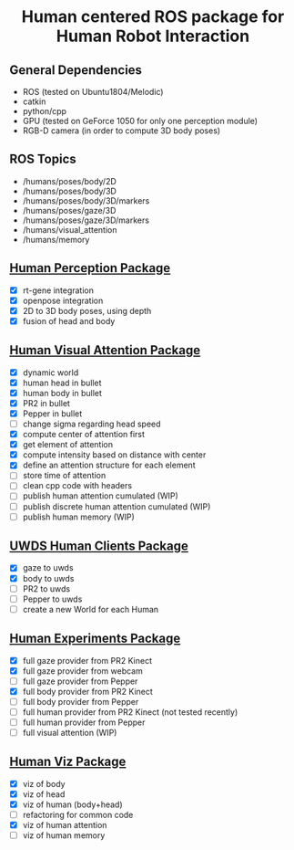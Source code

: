 <h1 align="center"> Human centered ROS package for <br> Human Robot Interaction </h1>

## General Dependencies
- ROS (tested on Ubuntu1804/Melodic)
- catkin
- python/cpp
- GPU (tested on GeForce 1050 for only one perception module)
- RGB-D camera (in order to compute 3D body poses)

## ROS Topics 
- /humans/poses/body/2D
- /humans/poses/body/3D
- /humans/poses/body/3D/markers
- /humans/poses/gaze/3D
- /humans/poses/gaze/3D/markers
- /humans/visual_attention
- /humans/memory


## [Human Perception Package](./human_perception)
- [x] rt-gene integration
- [x] openpose integration
- [x] 2D to 3D body poses, using depth
- [x] fusion of head and body

## [Human Visual Attention Package](./human_visual_attention)
- [x] dynamic world
- [x] human head in bullet
- [x] human body in bullet
- [x] PR2 in bullet
- [x] Pepper in bullet
- [ ] change sigma regarding head speed
- [x] compute center of attention first
- [x] get element of attention
- [x] compute intensity based on distance with center
- [x] define an attention structure for each element
- [ ] store time of attention
- [ ] clean cpp code with headers
- [ ] publish human attention cumulated (WIP)
- [ ] publish discrete human attention cumulated (WIP)
- [ ] publish human memory (WIP)

## [UWDS Human Clients Package](./uwds_human_clients)
- [x] gaze to uwds
- [x] body to uwds
- [ ] PR2 to uwds
- [ ] Pepper to uwds
- [ ] create a new World for each Human

## [Human Experiments Package](human_experiments)
- [x] full gaze provider from PR2 Kinect
- [x] full gaze provider from webcam
- [ ] full gaze provider from Pepper
- [x] full body provider from PR2 Kinect
- [ ] full body provider from Pepper
- [ ] full human provider from PR2 Kinect (not tested recently)
- [ ] full human provider from Pepper
- [ ] full visual attention (WIP)

## [Human Viz Package](./human_viz)
- [x] viz of body
- [x] viz of head
- [x] viz of human (body+head)
- [ ] refactoring for common code
- [X] viz of human attention
- [ ] viz of human memory
